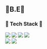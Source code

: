 <h2>🔮B.E🔮</h2>

<div>
<h3>🎇 Tech Stack 🎇</h3>
<img src="https://img.shields.io/badge/Spring-6DB33F?style=plastic&logo=Spring&logoColor=white">
<img src="https://img.shields.io/badge/Java-007396?style=plastic&logo=Java&logoColor=white">
<img src="https://img.shields.io/badge/JPA-6DB33F?style=plastic&logo=JPA&logoColor=white">
<img src="https://img.shields.io/badge/MySQL-4479A1?style=plastic&logo=mysql&logoColor=white">
<br>
<img src="https://img.shields.io/badge/Git-F05032?style=plastic&logo=git&logoColor=white">
<img src="https://img.shields.io/badge/GitHub-181717?style=plastic&logo=github&logoColor=white">
